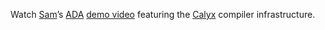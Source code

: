 Watch [Sam][]’s [ADA][] [demo video][video] featuring the [Calyx][] compiler infrastructure.

[ada]: https://adacenter.org
[video]: https://youtu.be/IFTB8cfXTeo
[calyx]: https://calyxir.org
[sam]: https://sgtpeacock.com
